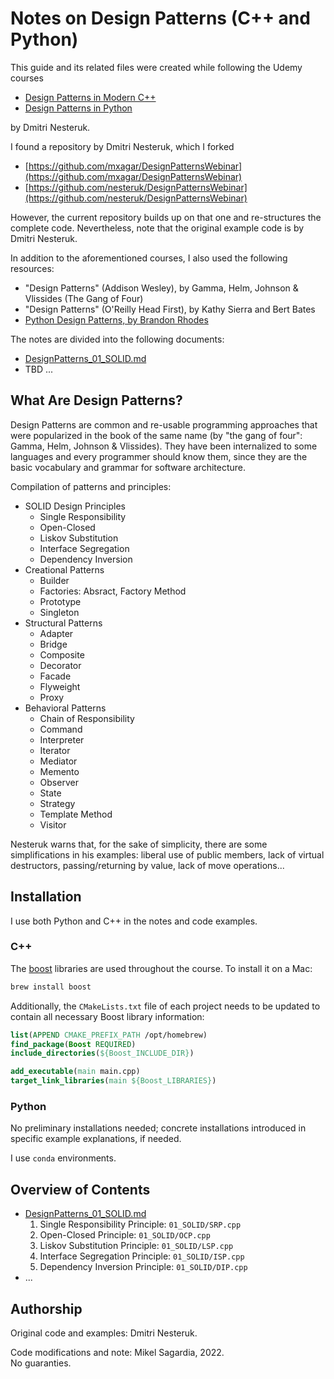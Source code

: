 # Notes on Design Patterns (C++ and Python)

This guide and its related files were created while following the Udemy courses

- [Design Patterns in Modern C++](https://www.udemy.com/course/patterns-cplusplus/)
- [Design Patterns in Python](https://www.udemy.com/course/design-patterns-python/)

by Dmitri Nesteruk.

I found a repository by Dmitri Nesteruk, which I forked

- [https://github.com/mxagar/DesignPatternsWebinar](https://github.com/mxagar/DesignPatternsWebinar)
- [https://github.com/nesteruk/DesignPatternsWebinar](https://github.com/nesteruk/DesignPatternsWebinar)

However, the current repository builds up on that one and re-structures the complete code. Nevertheless, note that the original example code is by Dmitri Nesteruk.

In addition to the aforementioned courses, I also used the following resources:

- "Design Patterns" (Addison Wesley), by Gamma, Helm, Johnson & Vlissides (The Gang of Four)
- "Design Patterns" (O'Reilly Head First), by Kathy Sierra and Bert Bates
- [Python Design Patterns, by Brandon Rhodes](https://python-patterns.guide/)

The notes are divided into the following documents:

- [DesignPatterns_01_SOLID.md](DesignPatterns_01_SOLID.md)
- TBD ...

## What Are Design Patterns?

Design Patterns are common and re-usable programming approaches that were popularized in the book of the same name (by "the gang of four": Gamma, Helm, Johnson & Vlissides).
They have been internalized to some languages and every programmer should know them, since they are the basic vocabulary and grammar for software architecture.

Compilation of patterns and principles:

- SOLID Design Principles
  - Single Responsibility
  - Open-Closed
  - Liskov Substitution
  - Interface Segregation
  - Dependency Inversion
- Creational Patterns
  - Builder
  - Factories: Absract, Factory Method
  - Prototype
  - Singleton
- Structural Patterns
  - Adapter
  - Bridge
  - Composite
  - Decorator
  - Facade
  - Flyweight
  - Proxy
- Behavioral Patterns
  - Chain of Responsibility
  - Command
  - Interpreter
  - Iterator
  - Mediator
  - Memento
  - Observer
  - State
  - Strategy
  - Template Method
  - Visitor

Nesteruk warns that, for the sake of simplicity, there are some simplifications in his examples: liberal use of public members, lack of virtual destructors, passing/returning by value, lack of move operations...

## Installation

I use both Python and C++ in the notes and code examples.

### C++

The [boost](https://www.boost.org/) libraries are used throughout the course. To install it on a Mac:

```bash
brew install boost
```

Additionally, the `CMakeLists.txt` file of each project needs to be updated to contain all necessary Boost library information:

```cmake
list(APPEND CMAKE_PREFIX_PATH /opt/homebrew)
find_package(Boost REQUIRED)
include_directories(${Boost_INCLUDE_DIR})

add_executable(main main.cpp)
target_link_libraries(main ${Boost_LIBRARIES})
```

### Python

No preliminary installations needed; concrete installations introduced in specific example explanations, if needed.

I use `conda` environments.

## Overview of Contents

- [DesignPatterns_01_SOLID.md](DesignPatterns_01_SOLID.md)
  1. Single Responsibility Principle: `01_SOLID/SRP.cpp`
  2. Open-Closed Principle: `01_SOLID/OCP.cpp`
  3. Liskov Substitution Principle: `01_SOLID/LSP.cpp`
  4. Interface Segregation Principle: `01_SOLID/ISP.cpp`
  5. Dependency Inversion Principle: `01_SOLID/DIP.cpp`
- ...


## Authorship

Original code and examples: Dmitri Nesteruk.

Code modifications and note: Mikel Sagardia, 2022.  
No guaranties.
